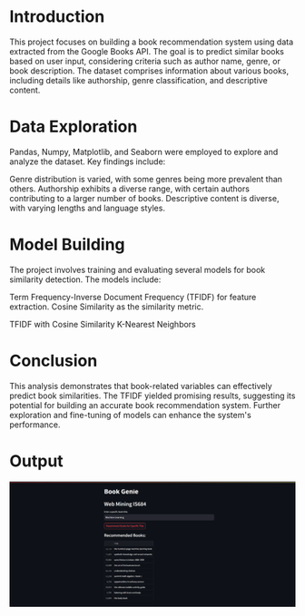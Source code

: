 # Introduction
This project focuses on building a book recommendation system using data extracted from the Google Books API. The goal is to predict similar books based on user input, considering criteria such as author name, genre, or book description. The dataset comprises information about various books, including details like authorship, genre classification, and descriptive content.

# Data Exploration
Pandas, Numpy, Matplotlib, and Seaborn were employed to explore and analyze the dataset. Key findings include:

Genre distribution is varied, with some genres being more prevalent than others.
Authorship exhibits a diverse range, with certain authors contributing to a larger number of books.
Descriptive content is diverse, with varying lengths and language styles.

# Model Building
The project involves training and evaluating several models for book similarity detection. The models include:

Term Frequency-Inverse Document Frequency (TFIDF) for feature extraction.
Cosine Similarity as the similarity metric.

TFIDF with Cosine Similarity
K-Nearest Neighbors 

# Conclusion
This analysis demonstrates that book-related variables can effectively predict book similarities. The TFIDF yielded promising results, suggesting its potential for building an accurate book recommendation system. Further exploration and fine-tuning of models can enhance the system's performance.

# Output
![image](https://github.com/ShreeyaDesai/Google_Books_Recommendation_Systems--BookGenie_using_Python/blob/main/output.png)
